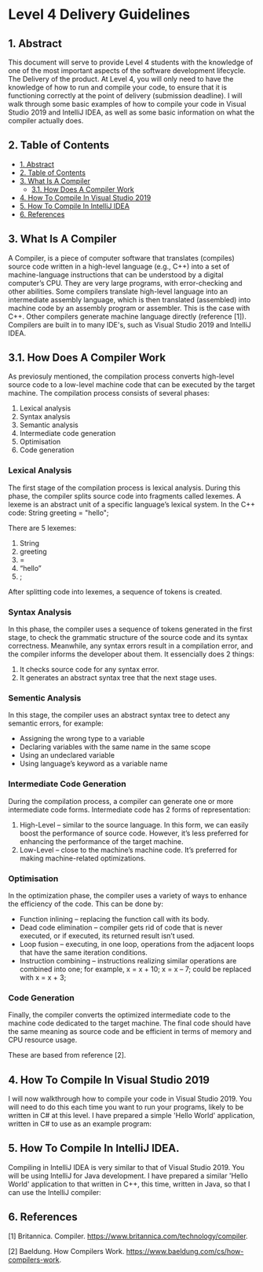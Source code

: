 # Level 4 Delivery Guidelines

## 1. Abstract

This document will serve to provide Level 4 students with the knowledge of one of the most important aspects of the software development lifecycle. The Delivery of the product.
At Level 4, you will only need to have the knowledge of how to run and compile your code, to ensure that it is functioning correctly at the point of delivery (submission deadline).
I will walk through some basic examples of how to compile your code in Visual Studio 2019 and IntelliJ IDEA, as well as some basic information on what the compiler actually does.

## 2. Table of Contents

- [1. Abstract](#1-abstract)
- [2. Table of Contents](#2-table-of-contents)
- [3. What Is A Compiler](#3-what-is-a-compiler)
  - [3.1. How Does A Compiler Work](#31-how-does-a-compiler-work)
- [4. How To Compile In Visual Studio 2019](#4-how-to-compile-in-visual-studio-2019)
- [5. How To Compile In IntelliJ IDEA](#5-how-to-compile-in-intellij-idea) 
- [6. References](#6-references)
  
## 3. What Is A Compiler

A Compiler, is a piece of computer software that translates (compiles) source code written in a high-level language (e.g., C++) into a set of machine-language instructions that can be understood by a digital computer’s CPU. 
They are very large programs, with error-checking and other abilities. Some compilers translate high-level language into an intermediate assembly language, which is then translated (assembled) into machine code by an assembly program or assembler. This is the case with C++. Other compilers generate machine language directly
(reference [1]). Compilers are built in to many IDE's, such as Visual Studio 2019 and IntelliJ IDEA. 

## 3.1. How Does A Compiler Work

As previosuly mentioned, the compilation process converts high-level source code to a low-level machine code that can be executed by the target machine.
The compilation process consists of several phases:

1. Lexical analysis
2. Syntax analysis
3. Semantic analysis
4. Intermediate code generation
5. Optimisation
6. Code generation

### Lexical Analysis

The first stage of the compilation process is lexical analysis. During this phase, the compiler splits source code into fragments called lexemes. A lexeme is an abstract unit of a specific language’s lexical system. In the C++ code:
String greeting = "hello";

There are 5 lexemes:

1. String
2. greeting
3. =
4. “hello”
5. ;

After splitting code into lexemes, a sequence of tokens is created.

### Syntax Analysis

In this phase, the compiler uses a sequence of tokens generated in the first stage, to check the grammatic structure of the source code and its syntax correctness. Meanwhile, any syntax errors result in a compilation error, and the compiler informs the developer about them. It essencially does 2 things:

1. It checks source code for any syntax error.
2. It generates an abstract syntax tree that the next stage uses.

### Sementic Analysis

In this stage, the compiler uses an abstract syntax tree to detect any semantic errors, for example:

* Assigning the wrong type to a variable
* Declaring variables with the same name in the same scope
* Using an undeclared variable
* Using language’s keyword as a variable name

### Intermediate Code Generation

During the compilation process, a compiler can generate one or more intermediate code forms.
Intermediate code has 2 forms of representation:

1. High-Level – similar to the source language. In this form, we can easily boost the performance of source code. However, it’s less preferred for enhancing the performance of the target machine.
2. Low-Level – close to the machine’s machine code. It’s preferred for making machine-related optimizations.

### Optimisation

In the optimization phase, the compiler uses a variety of ways to enhance the efficiency of the code. This can be done by:

* Function inlining – replacing the function call with its body.
* Dead code elimination – compiler gets rid of code that is never executed, or if executed, its returned result isn’t used.
* Loop fusion – executing, in one loop, operations from the adjacent loops that have the same iteration conditions.
* Instruction combining – instructions realizing similar operations are combined into one; for example, x = x + 10; x = x – 7; could be replaced with x = x + 3;

### Code Generation

Finally, the compiler converts the optimized intermediate code to the machine code dedicated to the target machine. The final code should have the same meaning as source code and be efficient in terms of memory and CPU resource usage.

These are based from reference [2].

## 4. How To Compile In Visual Studio 2019

I will now walkthrough how to compile your code in Visual Studio 2019. You will need to do this each time you want to run your programs, likely to be written in C# at this level.
I have prepared a simple 'Hello World' application, written in C# to use as an example program:

## 5. How To Compile In IntelliJ IDEA.

Compiling in IntelliJ IDEA is very similar to that of Visual Studio 2019. You will be using IntelliJ for Java development.
I have prepared a similar 'Hello World' application to that written in C++, this time, written in Java, so that I can use the IntelliJ compiler:

## 6. References 

[1] Britannica. Compiler. <https://www.britannica.com/technology/compiler>.

[2] Baeldung. How Compilers Work. <https://www.baeldung.com/cs/how-compilers-work>.

